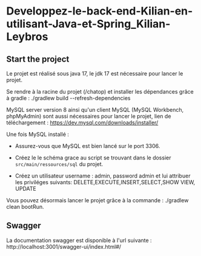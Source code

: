 # Developpez-le-back-end-Kilian-en-utilisant-Java-et-Spring_Kilian-Leybros


## Start the project

Le projet est réalisé sous java 17, le jdk 17 est nécessaire pour lancer le projet.

Se rendre à la racine du projet (/chatop) et installer les dépendances grâce à gradle :
./gradlew build --refresh-dependencies

MySQL server version 8 ainsi qu'un client MySQL (MySQL Workbench, phpMyAdmin) sont aussi nécessaires pour lancer le projet,
lien de téléchargement : https://dev.mysql.com/downloads/installer/

Une fois MySQL installé :

- Assurez-vous que MySQL est bien lancé sur le port 3306.

- Créez le le schéma grace au script se trouvant dans le dossier `src/main/ressources/sql` du projet.

- Créez un utilisateur username : admin, password admin et lui attribuer les priviléges suivants: DELETE,EXECUTE,INSERT,SELECT,SHOW VIEW, UPDATE

Vous pouvez désormais lancer le projet grâce à la commande : ./gradlew clean bootRun.

## Swagger

La documentation swagger est disponible à l'url suivante : http://localhost:3001/swagger-ui/index.html#/